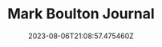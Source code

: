 ---
title: "Mark Boulton Journal"
category: "IndieWeb & Personal Blogs"
site_url: https://markboulton.co.uk/
feed_url: https://markboulton.co.uk/journal/feed/feed.xml
date: 2023-08-06T21:08:57.475460Z
domain: markboulton.co.uk

---